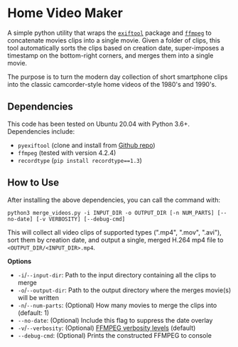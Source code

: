 # Home Video Maker

A simple python utility that wraps the [`exiftool`](https://github.com/smarnach/pyexiftool) package and [`ffmpeg`](https://ffmpeg.org/) to concatenate movies clips into a single movie. Given a folder of clips, this tool automatically sorts the clips based on creation date, super-imposes a timestamp on the bottom-right corners, and merges them into a single movie. 

The purpose is to turn the modern day collection of short smartphone clips into the classic camcorder-style home videos of the 1980's and 1990's.


## Dependencies

This code has been tested on Ubuntu 20.04 with Python 3.6+. Dependencies include:

 * `pyexiftool` (clone and install from [Github repo](https://github.com/smarnach/pyexiftool))
 * `ffmpeg` (tested with version 4.2.4)
 * `recordtype` (`pip install recordtype==1.3`)


## How to Use

After installing the above dependencies, you can call the command with:

```
python3 merge_videos.py -i INPUT_DIR -o OUTPUT_DIR [-n NUM_PARTS] [--no-date] [-v VERBOSITY] [--debug-cmd]
```

This will collect all video clips of supported types (".mp4", ".mov", ".avi"), sort them by creation date, and output a single, merged H.264 mp4 file to `<OUTPUT_DIR/<INPUT_DIR>.mp4`.

**Options**
 * `-i`/`--input-dir`: Path to the input directory containing all the clips to merge
 * `-o`/`--output-dir`: Path to the output directory where the merges movie(s) will be written
 * `-n`/`--num-parts`: (Optional) How many movies to merge the clips into (default: 1)
 * `--no-date`: (Optional) Include this flag to suppress the date overlay
 * `-v`/`--verbosity`: (Optional) [FFMPEG verbosity levels](https://superuser.com/a/438280) (default)
 * `--debug-cmd`: (Optional) Prints the constructed FFMPEG to console